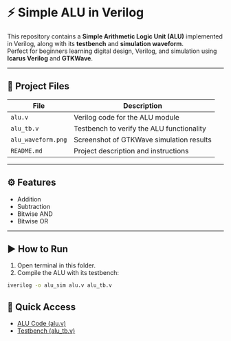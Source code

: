# ⚡ Simple ALU in Verilog

This repository contains a **Simple Arithmetic Logic Unit (ALU)** implemented in Verilog, along with its **testbench** and **simulation waveform**.  
Perfect for beginners learning digital design, Verilog, and simulation using **Icarus Verilog** and **GTKWave**.

---

## 📂 Project Files
| File | Description |
|------|-------------|
| `alu.v` | Verilog code for the ALU module |
| `alu_tb.v` | Testbench to verify the ALU functionality |
| `alu_waveform.png` | Screenshot of GTKWave simulation results |
| `README.md` | Project description and instructions |

---

## ⚙️ Features
- Addition  
- Subtraction  
- Bitwise AND  
- Bitwise OR  
 

---

## ▶️ How to Run
1. Open terminal in this folder.  
2. Compile the ALU with its testbench:
```bash
iverilog -o alu_sim alu.v alu_tb.v
```

## 🔗 Quick Access
- [ALU Code (alu.v)](alu.v)
- [Testbench (alu_tb.v)](alu_tb.v)
